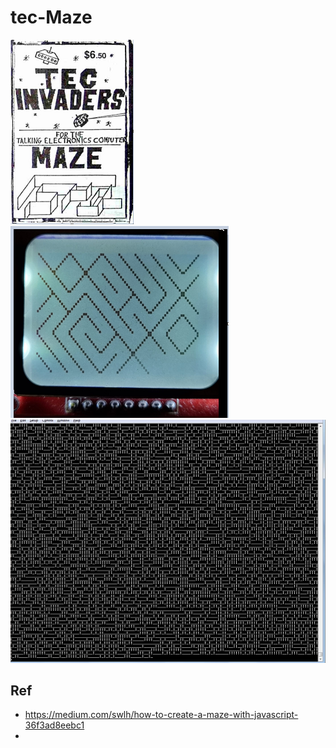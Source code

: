 # tec-Maze

![](https://github.com/SteveJustin1963/tec-Maze/blob/main/pics/2.png)
![](https://github.com/SteveJustin1963/tec-Maze/blob/main/pics/nokia1.png)
![](https://github.com/SteveJustin1963/tec-Maze/blob/main/pics/3.png)




## Ref
- https://medium.com/swlh/how-to-create-a-maze-with-javascript-36f3ad8eebc1
- 
